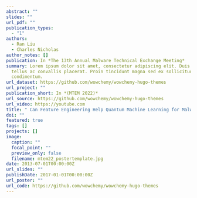 ```yaml
---
abstract: ""
slides: ""
url_pdf: ""
publication_types:
  - "1"
authors:
  - Ran Liu
  - Charles Nicholas
author_notes: []
publication: In *The 13th Annual Malware Technical Exchange Meeting*
summary: Lorem ipsum dolor sit amet, consectetur adipiscing elit. Duis posuere
  tellus ac convallis placerat. Proin tincidunt magna sed ex sollicitudin
  condimentum.
url_dataset: https://github.com/wowchemy/wowchemy-hugo-themes
url_project: ""
publication_short: In *(MTEM 2022)*
url_source: https://github.com/wowchemy/wowchemy-hugo-themes
url_video: https://youtube.com
title: " Can Feature Engineering Help Quantum Machine Learning for Malware Detection?"
doi: ""
featured: true
tags: []
projects: []
image:
  caption: ""
  focal_point: ""
  preview_only: false
  filename: mtem22_postertemplate.jpg
date: 2013-07-01T00:00:00Z
url_slides: ""
publishDate: 2017-01-01T00:00:00Z
url_poster: ""
url_code: https://github.com/wowchemy/wowchemy-hugo-themes
---
```

